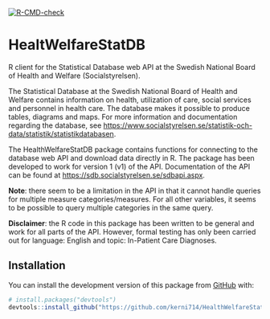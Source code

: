 <!-- badges: start -->
[![R-CMD-check](https://github.com/kerni714/InpatientDiagnosisSdb/actions/workflows/R-CMD-check.yaml/badge.svg)](https://github.com/kerni714/InpatientDiagnosisSdb/actions/workflows/R-CMD-check.yaml)
<!-- badges: end -->

# HealtWelfareStatDB
R client for the Statistical Database web API at the Swedish National Board of 
Health and Welfare (Socialstyrelsen).

The Statistical Database at the Swedish National Board of Health and Welfare 
contains information on health, utilization of care, social services and 
personnel in health care. The database makes it possible to produce tables, 
diagrams and maps. For more information and documentation regarding the database, 
see https://www.socialstyrelsen.se/statistik-och-data/statistik/statistikdatabasen.

The HealthWelfareStatDB package contains functions for connecting to the 
database web API and download data directly in R. The package has been developed
to work for version 1 (v1) of the API. Documentation of the API can be found at https://sdb.socialstyrelsen.se/sdbapi.aspx. 


**Note**: there seem to be a limitation in the API in that it cannot handle
queries for multiple measure categories/measures. For all other variables, 
it seems to be possible to query multiple categories in the same query.

**Disclaimer**: the R code in this package has been written to be general and work
for all parts of the API. However, formal testing has only been carried out for
language: English and topic: In-Patient Care Diagnoses. 

## Installation

You can install the development version of this package from
[GitHub](https://github.com/) with:

``` r
# install.packages("devtools")
devtools::install_github("https://github.com/kerni714/HealthWelfareStatDB", build_vignettes = TRUE)
```